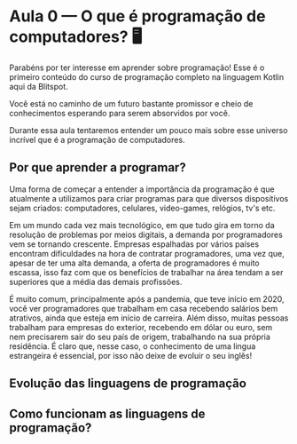 # Aula 0 — O que é programação de computadores? 🖥️

Parabéns por ter interesse em aprender sobre programação! Esse é o primeiro conteúdo do curso de programação completo na
linguagem Kotlin aqui da Blitspot.

Você está no caminho de um futuro bastante promissor e cheio de conhecimentos esperando para serem absorvidos por você.

Durante essa aula tentaremos entender um pouco mais sobre esse universo incrível que é a programação de computadores.

## Por que aprender a programar?

Uma forma de começar a entender a importância da programação é que atualmente a utilizamos para criar programas para que
diversos dispositivos sejam criados: computadores, celulares, video-games, relógios, tv's etc.

Em um mundo cada vez mais tecnológico, em que tudo gira em torno da resolução de problemas por meios digitais, a demanda
por programadores vem se tornando crescente. Empresas espalhadas por vários países encontram dificuldades na hora de
contratar programadores, uma vez que, apesar de ter uma alta demanda, a oferta de programadores é muito escassa, isso
faz com que os benefícios de trabalhar na área tendam a ser superiores que a média das demais profissões.

É muito comum, principalmente após a pandemia, que teve início em 2020, você ver programadores que trabalham em casa
recebendo salários bem atrativos, ainda que esteja em início de carreira. Além disso, muitas pessoas trabalham para
empresas do exterior, recebendo em dólar ou euro, sem nem precisarem sair do seu país de origem, trabalhando na sua
própria residência. É claro que, nesse caso, o conhecimento de uma lingua estrangeira é essencial, por isso não deixe de
evoluir o seu inglês!

## Evolução das linguagens de programação

## Como funcionam as linguagens de programação? 